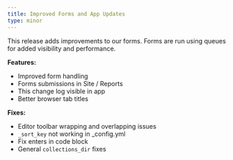 ```yaml
---
title: Improved Forms and App Updates
type: minor
---
```


This release adds improvements to our forms. Forms are run using queues for added visibility and performance.&nbsp;

**Features:**

* Improved form handling
* Forms submissions in Site / Reports
* This change log visible in app
* Better browser tab titles

**Fixes:**

* Editor toolbar wrapping and overlapping issues
* `_sort_key`&nbsp;not working in \_config.yml
* Fix enters in code block
* General `collections_dir` fixes